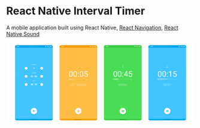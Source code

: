 # React Native Interval Timer

A mobile application built using React Native, [React Navigation](https://reactnavigation.org/), [React Native Sound](https://github.com/zmxv/react-native-sound)

![screenshots of the app](/images/screenshots.png)
